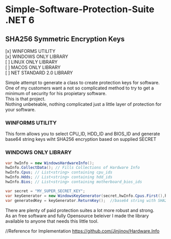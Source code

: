 # Simple-Software-Protection-Suite .NET 6

## SHA256 Symmetric Encryption Keys

[x] WINFORMS UTILITY     
[x] WINDOWS ONLY LIBRARY     
[ ] LINUX ONLY LIBRARY     
[ ] MACOS ONLY LIBRARY      
[ ] NET STANDARD 2.0 LIBRARY     

Simple attempt to generate a class to create protection keys for software.   
One of my customers want a not so complicated method to try to get a minimum of security for his propietary software.  
This is that project.    
Nothing unbeteable, nothing complicated just a little layer of protection for your software.     

### WINFORMS UTILITY
This form allows you to select CPU_ID, HDD_ID and BIOS_ID and generate base64 string keys wiht SHA256 encryption based on supplied SECRET     
### WINDOWS ONLY LIBRARY

```csharp
var hwInfo = new WindowsHardwareInfo();
hwInfo.CollectData(); // Fills Collections of Hardware Info
hwInfo.Cpus; // List<string> containing cpu_ids
hwInfo.Hdds; // List<string> containing hdd_ids
hwInfo.Bios; // List<string> containing motherboard_bios_ids

var secret = "MY_SUPER_SECRET_KEY";
var keyGenerator = new WindowsKeyGenerator(secret,hwInfo.Cpus.First(),hwInfo.Hdds.First(),hwInfo.Bios.First());
var generatedKey = keyGenerator.ReturnKey();  //base64 string with SHA256 encryptedkey based on present hardware
```





There are plenty of paid protection suites a lot more robust and strong.  
As an free software and fully Opensource beleiver I made the library available to anyone that needs this little tool.


//Reference for Implementation https://github.com/Jinjinov/Hardware.Info
